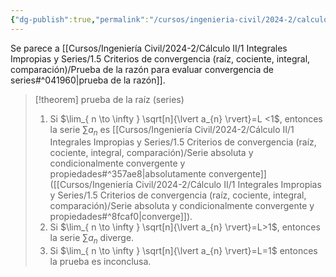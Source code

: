 ```yaml
---
{"dg-publish":true,"permalink":"/cursos/ingenieria-civil/2024-2/calculo-ii/1-integrales-impropias-y-series/1-5-criterios-de-convergencia-raiz-cociente-integral-comparacion/prueba-de-la-raiz/","tags":["I1MAT1620"]}
---
```



Se parece a [[Cursos/Ingeniería Civil/2024-2/Cálculo II/1 Integrales Impropias y Series/1.5 Criterios de convergencia (raíz, cociente, integral, comparación)/Prueba de la razón para evaluar convergencia de series#^041960\|prueba de la razón]].

> [!theorem] prueba de la raíz (series)
> 1. Si $\lim_{ n \to \infty } \sqrt[n]{\lvert a_{n} \rvert}=L <1$, entonces la serie $\sum a_{n}$ es [[Cursos/Ingeniería Civil/2024-2/Cálculo II/1 Integrales Impropias y Series/1.5 Criterios de convergencia (raíz, cociente, integral, comparación)/Serie absoluta y condicionalmente convergente y propiedades#^357ae8\|absolutamente convergente]]  ([[Cursos/Ingeniería Civil/2024-2/Cálculo II/1 Integrales Impropias y Series/1.5 Criterios de convergencia (raíz, cociente, integral, comparación)/Serie absoluta y condicionalmente convergente y propiedades#^8fcaf0\|converge]]).
> 2. Si $\lim_{ n \to \infty } \sqrt[n]{\lvert a_{n} \rvert}=L>1$, entonces la serie $\sum a_{n}$ diverge.
> 3. Si $\lim_{ n \to \infty } \sqrt[n]{\lvert a_{n} \rvert}=L=1$ entonces la prueba es inconclusa. 
